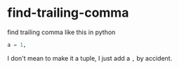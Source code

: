 # find-trailing-comma

find trailing comma like this in python

```python
a = 1,
```

I don't mean to make it a tuple, I just add a `,` by accident.